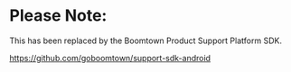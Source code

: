 # Please Note:

This has been replaced by the Boomtown Product Support Platform SDK.

https://github.com/goboomtown/support-sdk-android
